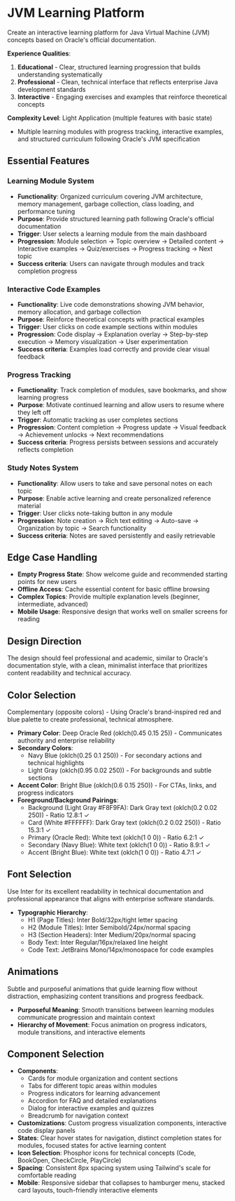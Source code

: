 # JVM Learning Platform

Create an interactive learning platform for Java Virtual Machine (JVM) concepts based on Oracle's official documentation.

**Experience Qualities**:
1. **Educational** - Clear, structured learning progression that builds understanding systematically
2. **Professional** - Clean, technical interface that reflects enterprise Java development standards
3. **Interactive** - Engaging exercises and examples that reinforce theoretical concepts

**Complexity Level**: Light Application (multiple features with basic state)
- Multiple learning modules with progress tracking, interactive examples, and structured curriculum following Oracle's JVM specification

## Essential Features

### Learning Module System
- **Functionality**: Organized curriculum covering JVM architecture, memory management, garbage collection, class loading, and performance tuning
- **Purpose**: Provide structured learning path following Oracle's official documentation
- **Trigger**: User selects a learning module from the main dashboard
- **Progression**: Module selection → Topic overview → Detailed content → Interactive examples → Quiz/exercises → Progress tracking → Next topic
- **Success criteria**: Users can navigate through modules and track completion progress

### Interactive Code Examples
- **Functionality**: Live code demonstrations showing JVM behavior, memory allocation, and garbage collection
- **Purpose**: Reinforce theoretical concepts with practical examples
- **Trigger**: User clicks on code example sections within modules
- **Progression**: Code display → Explanation overlay → Step-by-step execution → Memory visualization → User experimentation
- **Success criteria**: Examples load correctly and provide clear visual feedback

### Progress Tracking
- **Functionality**: Track completion of modules, save bookmarks, and show learning progress
- **Purpose**: Motivate continued learning and allow users to resume where they left off
- **Trigger**: Automatic tracking as user completes sections
- **Progression**: Content completion → Progress update → Visual feedback → Achievement unlocks → Next recommendations
- **Success criteria**: Progress persists between sessions and accurately reflects completion

### Study Notes System
- **Functionality**: Allow users to take and save personal notes on each topic
- **Purpose**: Enable active learning and create personalized reference material
- **Trigger**: User clicks note-taking button in any module
- **Progression**: Note creation → Rich text editing → Auto-save → Organization by topic → Search functionality
- **Success criteria**: Notes are saved persistently and easily retrievable

## Edge Case Handling
- **Empty Progress State**: Show welcome guide and recommended starting points for new users
- **Offline Access**: Cache essential content for basic offline browsing
- **Complex Topics**: Provide multiple explanation levels (beginner, intermediate, advanced)
- **Mobile Usage**: Responsive design that works well on smaller screens for reading

## Design Direction
The design should feel professional and academic, similar to Oracle's documentation style, with a clean, minimalist interface that prioritizes content readability and technical accuracy.

## Color Selection
Complementary (opposite colors) - Using Oracle's brand-inspired red and blue palette to create professional, technical atmosphere.

- **Primary Color**: Deep Oracle Red (oklch(0.45 0.15 25)) - Communicates authority and enterprise reliability
- **Secondary Colors**: 
  - Navy Blue (oklch(0.25 0.1 250)) - For secondary actions and technical highlights
  - Light Gray (oklch(0.95 0.02 250)) - For backgrounds and subtle sections
- **Accent Color**: Bright Blue (oklch(0.6 0.15 250)) - For CTAs, links, and progress indicators
- **Foreground/Background Pairings**:
  - Background (Light Gray #F8F9FA): Dark Gray text (oklch(0.2 0.02 250)) - Ratio 12.8:1 ✓
  - Card (White #FFFFFF): Dark Gray text (oklch(0.2 0.02 250)) - Ratio 15.3:1 ✓
  - Primary (Oracle Red): White text (oklch(1 0 0)) - Ratio 6.2:1 ✓
  - Secondary (Navy Blue): White text (oklch(1 0 0)) - Ratio 8.9:1 ✓
  - Accent (Bright Blue): White text (oklch(1 0 0)) - Ratio 4.7:1 ✓

## Font Selection
Use Inter for its excellent readability in technical documentation and professional appearance that aligns with enterprise software standards.

- **Typographic Hierarchy**:
  - H1 (Page Titles): Inter Bold/32px/tight letter spacing
  - H2 (Module Titles): Inter Semibold/24px/normal spacing
  - H3 (Section Headers): Inter Medium/20px/normal spacing
  - Body Text: Inter Regular/16px/relaxed line height
  - Code Text: JetBrains Mono/14px/monospace for code examples

## Animations
Subtle and purposeful animations that guide learning flow without distraction, emphasizing content transitions and progress feedback.

- **Purposeful Meaning**: Smooth transitions between learning modules communicate progression and maintain context
- **Hierarchy of Movement**: Focus animation on progress indicators, module transitions, and interactive elements

## Component Selection
- **Components**: 
  - Cards for module organization and content sections
  - Tabs for different topic areas within modules
  - Progress indicators for learning advancement
  - Accordion for FAQ and detailed explanations
  - Dialog for interactive examples and quizzes
  - Breadcrumb for navigation context
- **Customizations**: Custom progress visualization components, interactive code display panels
- **States**: Clear hover states for navigation, distinct completion states for modules, focused states for active learning content
- **Icon Selection**: Phosphor icons for technical concepts (Code, BookOpen, CheckCircle, PlayCircle)
- **Spacing**: Consistent 8px spacing system using Tailwind's scale for comfortable reading
- **Mobile**: Responsive sidebar that collapses to hamburger menu, stacked card layouts, touch-friendly interactive elements